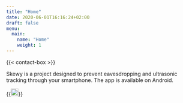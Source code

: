 ```yaml
---
title: "Home"
date: 2020-06-01T16:16:24+02:00
draft: false
menu:
  main:
    name: "Home"
    weight: 1
---
```


{{< contact-box >}}

Skewy is a project designed to prevent eavesdropping and ultrasonic tracking through your smartphone. The app is available on Android.

{{<image float="center" width="20em" frame="false" caption="" src="img/skewy_combined.png" >}} 
